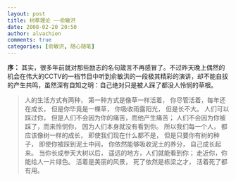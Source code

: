 ```yaml
---
layout: post
title: 树草理论 ——俞敏洪
date: 2008-02-20 20:50
author: alvachien
comments: true
categories: [俞敏洪, 随心随笔]
---
```

**序：**
其实，很多年前就对那些励志的名句箴言不再感冒了。不过昨天晚上偶然的机会在伟大的CCTV的一档节目中听到俞敏洪的一段极其精彩的演讲，却不能自拔的产生共鸣，虽然深有自知之明：自己绝对只是被人踩了都没人怜悯的草根。
> 人的生活方式有两种，
第一种方式是像草一样活着，
你尽管活着，每年还在成长，
但是你毕竟是一棵草，
你吸收雨露阳光，
但是长不大。
人们可以踩过你，
但是人们不会因为你的痛苦，而他产生痛苦；
人们不会因为你被踩了，而来怜悯你，
因为人们本身就没有看到你。
所以我们每一个人，
都应该像树一样的成长，
即使我们现在什么都不是，
但是只要你有树的种子，
即使你被踩到泥土中间，
你依然能够吸收泥土的养分，
自己成长起来。
当你长成参天大树以后，
遥远的地方，人们就能看到你；
走近你，你能给人一片绿色。
活着是美丽的风景，
死了依然是栋梁之才，
活着死了都有用。

